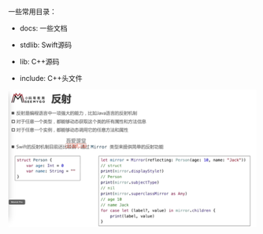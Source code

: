 一些常用目录：

- docs: 一些文档

- stdlib: Swift源码

- lib: C++源码
- include: C++头文件





![image-20230128224236033](image-20230128224236033.png)